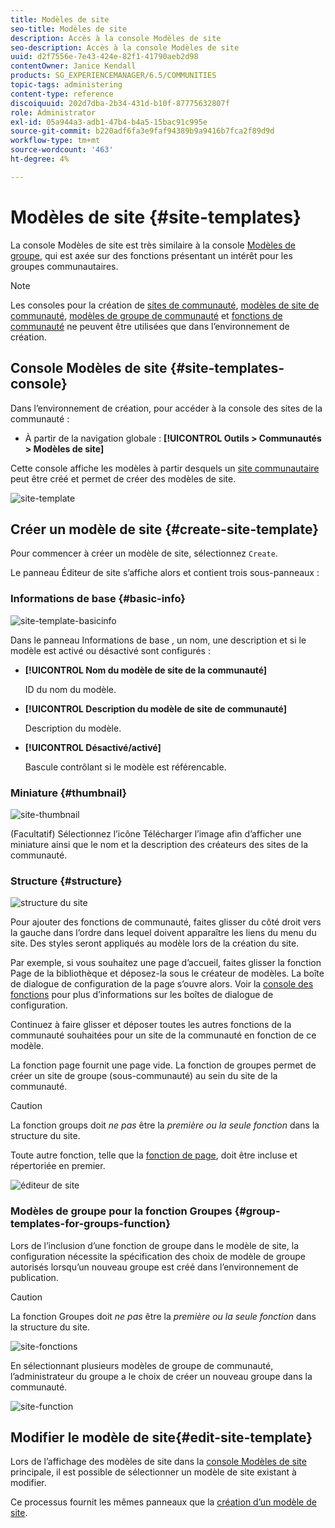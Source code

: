 ```yaml
---
title: Modèles de site
seo-title: Modèles de site
description: Accès à la console Modèles de site
seo-description: Accès à la console Modèles de site
uuid: d2f7556e-7e43-424e-82f1-41790aeb2d98
contentOwner: Janice Kendall
products: SG_EXPERIENCEMANAGER/6.5/COMMUNITIES
topic-tags: administering
content-type: reference
discoiquuid: 202d7dba-2b34-431d-b10f-87775632807f
role: Administrator
exl-id: 05a944a3-adb1-47b4-b4a5-15bac91c995e
source-git-commit: b220adf6fa3e9faf94389b9a9416b7fca2f89d9d
workflow-type: tm+mt
source-wordcount: '463'
ht-degree: 4%

---
```


# Modèles de site {#site-templates}

La console Modèles de site est très similaire à la console [Modèles de groupe](tools-groups.md), qui est axée sur des fonctions présentant un intérêt pour les groupes communautaires.

>[!NOTE]
>
>Les consoles pour la création de [sites de communauté](sites-console.md), [modèles de site de communauté](sites.md), [modèles de groupe de communauté](tools-groups.md) et [fonctions de communauté](functions.md) ne peuvent être utilisées que dans l’environnement de création.

## Console Modèles de site {#site-templates-console}

Dans l’environnement de création, pour accéder à la console des sites de la communauté :

* À partir de la navigation globale : **[!UICONTROL Outils > Communautés > Modèles de site]**

Cette console affiche les modèles à partir desquels un [site communautaire](sites-console.md) peut être créé et permet de créer des modèles de site.

![site-template](assets/site-template.png)

## Créer un modèle de site {#create-site-template}

Pour commencer à créer un modèle de site, sélectionnez `Create`.

Le panneau Éditeur de site s’affiche alors et contient trois sous-panneaux :

### Informations de base {#basic-info}

![site-template-basicinfo](assets/site-template-basicinfo.png)

Dans le panneau Informations de base , un nom, une description et si le modèle est activé ou désactivé sont configurés :

* **[!UICONTROL Nom du modèle de site de la communauté]**

   ID du nom du modèle.

* **[!UICONTROL Description du modèle de site de communauté]**

   Description du modèle.

* **[!UICONTROL Désactivé/activé]**

   Bascule contrôlant si le modèle est référencable.

### Miniature  {#thumbnail}

![site-thumbnail](assets/site-thumbnail.png)

(Facultatif) Sélectionnez l’icône Télécharger l’image afin d’afficher une miniature ainsi que le nom et la description des créateurs des sites de la communauté.

### Structure {#structure}

![structure du site](assets/site-structure.png)

Pour ajouter des fonctions de communauté, faites glisser du côté droit vers la gauche dans l’ordre dans lequel doivent apparaître les liens du menu du site. Des styles seront appliqués au modèle lors de la création du site.

Par exemple, si vous souhaitez une page d’accueil, faites glisser la fonction Page de la bibliothèque et déposez-la sous le créateur de modèles. La boîte de dialogue de configuration de la page s’ouvre alors. Voir la [console des fonctions](functions.md) pour plus d’informations sur les boîtes de dialogue de configuration.

Continuez à faire glisser et déposer toutes les autres fonctions de la communauté souhaitées pour un site de la communauté en fonction de ce modèle.

La fonction page fournit une page vide. La fonction de groupes permet de créer un site de groupe (sous-communauté) au sein du site de la communauté.

>[!CAUTION]
>
>La fonction groups doit *ne pas* être la *première ou la seule fonction* dans la structure du site.
>
>Toute autre fonction, telle que la [fonction de page](functions.md#page-function), doit être incluse et répertoriée en premier.

![éditeur de site](assets/site-editor.png)

### Modèles de groupe pour la fonction Groupes {#group-templates-for-groups-function}

Lors de l’inclusion d’une fonction de groupe dans le modèle de site, la configuration nécessite la spécification des choix de modèle de groupe autorisés lorsqu’un nouveau groupe est créé dans l’environnement de publication.

>[!CAUTION]
>
>La fonction Groupes doit *ne pas* être la *première ou la seule fonction* dans la structure du site.

![site-fonctions](assets/site-functions.png)

En sélectionnant plusieurs modèles de groupe de communauté, l’administrateur du groupe a le choix de créer un nouveau groupe dans la communauté.

![site-function](assets/site-functions1.png)

## Modifier le modèle de site{#edit-site-template}

Lors de l’affichage des modèles de site dans la [console Modèles de site](#site-templates-console) principale, il est possible de sélectionner un modèle de site existant à modifier.

Ce processus fournit les mêmes panneaux que la [création d’un modèle de site](#create-site-template).
